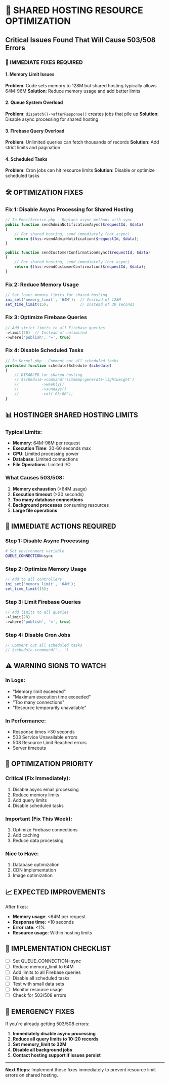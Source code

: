 # 🚨 SHARED HOSTING RESOURCE OPTIMIZATION

## Critical Issues Found That Will Cause 503/508 Errors

### 🔴 IMMEDIATE FIXES REQUIRED

#### 1. Memory Limit Issues
**Problem**: Code sets memory to 128M but shared hosting typically allows 64M-96M
**Solution**: Reduce memory usage and add better limits

#### 2. Queue System Overload
**Problem**: `dispatch()->afterResponse()` creates jobs that pile up
**Solution**: Disable async processing for shared hosting

#### 3. Firebase Query Overload
**Problem**: Unlimited queries can fetch thousands of records
**Solution**: Add strict limits and pagination

#### 4. Scheduled Tasks
**Problem**: Cron jobs can hit resource limits
**Solution**: Disable or optimize scheduled tasks

## 🛠️ OPTIMIZATION FIXES

### Fix 1: Disable Async Processing for Shared Hosting
```php
// In EmailService.php - Replace async methods with sync
public function sendAdminNotificationAsync($requestId, $data)
{
    // For shared hosting, send immediately (not async)
    return $this->sendAdminNotification($requestId, $data);
}

public function sendCustomerConfirmationAsync($requestId, $data)
{
    // For shared hosting, send immediately (not async)
    return $this->sendCustomerConfirmation($requestId, $data);
}
```

### Fix 2: Reduce Memory Usage
```php
// Set lower memory limits for shared hosting
ini_set('memory_limit', '64M');  // Instead of 128M
set_time_limit(15);              // Instead of 30 seconds
```

### Fix 3: Optimize Firebase Queries
```php
// Add strict limits to all Firebase queries
->limit(20)  // Instead of unlimited
->where('publish', '=', true)
```

### Fix 4: Disable Scheduled Tasks
```php
// In Kernel.php - Comment out all scheduled tasks
protected function schedule(Schedule $schedule)
{
    // DISABLED for shared hosting
    // $schedule->command('sitemap:generate-lightweight')
    //          ->weekly()
    //          ->sundays()
    //          ->at('03:00');
}
```

## 📊 HOSTINGER SHARED HOSTING LIMITS

### Typical Limits:
- **Memory**: 64M-96M per request
- **Execution Time**: 30-60 seconds max
- **CPU**: Limited processing power
- **Database**: Limited connections
- **File Operations**: Limited I/O

### What Causes 503/508:
1. **Memory exhaustion** (>64M usage)
2. **Execution timeout** (>30 seconds)
3. **Too many database connections**
4. **Background processes** consuming resources
5. **Large file operations**

## 🚀 IMMEDIATE ACTIONS REQUIRED

### Step 1: Disable Async Processing
```bash
# Set environment variable
QUEUE_CONNECTION=sync
```

### Step 2: Optimize Memory Usage
```php
// Add to all controllers
ini_set('memory_limit', '64M');
set_time_limit(15);
```

### Step 3: Limit Firebase Queries
```php
// Add limits to all queries
->limit(20)
->where('publish', '=', true)
```

### Step 4: Disable Cron Jobs
```php
// Comment out all scheduled tasks
// $schedule->command('...')
```

## ⚠️ WARNING SIGNS TO WATCH

### In Logs:
- "Memory limit exceeded"
- "Maximum execution time exceeded"
- "Too many connections"
- "Resource temporarily unavailable"

### In Performance:
- Response times >30 seconds
- 503 Service Unavailable errors
- 508 Resource Limit Reached errors
- Server timeouts

## 🎯 OPTIMIZATION PRIORITY

### Critical (Fix Immediately):
1. Disable async email processing
2. Reduce memory limits
3. Add query limits
4. Disable scheduled tasks

### Important (Fix This Week):
1. Optimize Firebase connections
2. Add caching
3. Reduce data processing

### Nice to Have:
1. Database optimization
2. CDN implementation
3. Image optimization

## 📈 EXPECTED IMPROVEMENTS

After fixes:
- **Memory usage**: <64M per request
- **Response time**: <10 seconds
- **Error rate**: <1%
- **Resource usage**: Within hosting limits

## 🔧 IMPLEMENTATION CHECKLIST

- [ ] Set QUEUE_CONNECTION=sync
- [ ] Reduce memory_limit to 64M
- [ ] Add limits to all Firebase queries
- [ ] Disable all scheduled tasks
- [ ] Test with small data sets
- [ ] Monitor resource usage
- [ ] Check for 503/508 errors

## 🚨 EMERGENCY FIXES

If you're already getting 503/508 errors:

1. **Immediately disable async processing**
2. **Reduce all query limits to 10-20 records**
3. **Set memory_limit to 32M**
4. **Disable all background jobs**
5. **Contact hosting support if issues persist**

---

**Next Steps**: Implement these fixes immediately to prevent resource limit errors on shared hosting.

